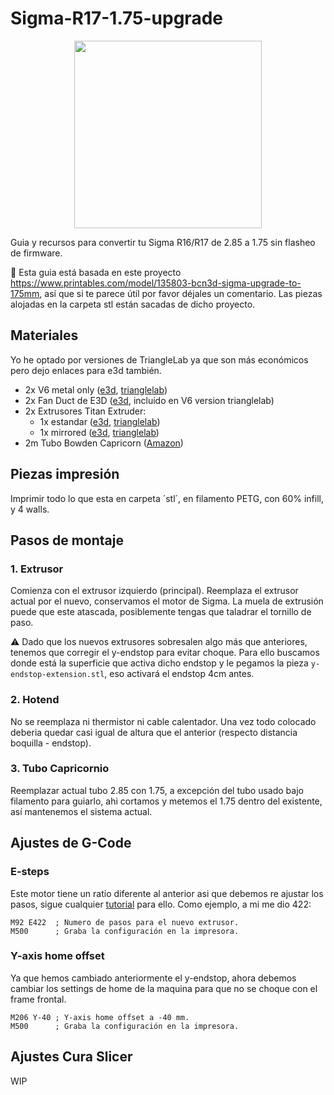 # Sigma-R17-1.75-upgrade

<p align="center">
  <img width="300" src="https://github.com/julianCast/Sigma-R17-1.75-upgrade/assets/559677/101828d4-d9fc-4a7a-98ee-f6a7109da221"/>
</p>

Guia y recursos para convertir tu Sigma R16/R17 de 2.85 a 1.75 sin flasheo de firmware.

📖 Esta guia está basada en este proyecto https://www.printables.com/model/135803-bcn3d-sigma-upgrade-to-175mm, así que si te parece útil por favor déjales un comentario. Las piezas alojadas en la carpeta stl están sacadas de dicho proyecto.

## Materiales
Yo he optado por versiones de TriangleLab ya que son más económicos pero dejo enlaces para e3d también.
- 2x V6 metal only ([e3d](https://e3d-online.com/products/v6-hotend-metal-only), [trianglelab](https://es.aliexpress.com/item/32844028127.html?spm=a2g0o.productlist.main.1.180auZ0SuZ0S2u&algo_pvid=46930666-101e-46f5-95b9-302a308c64f4&algo_exp_id=46930666-101e-46f5-95b9-302a308c64f4-0&pdp_npi=4%40dis%21EUR%2121.04%2111.49%21%21%2122.24%2112.15%21%40211b6a7a17171546464947789eb0d7%2112000024944685018%21sea%21ES%210%21AB&curPageLogUid=mMfJ1ebWMXaK&utparam-url=scene%3Asearch%7Cquery_from%3A))
- 2x Fan Duct de E3D ([e3d](https://e3d-online.com/products/v6-fan-duct), incluido en V6 version trianglelab)
- 2x Extrusores Titan Extruder:
  - 1x estandar ([e3d](https://e3d-online.com/products/titan-extruder?variant=41261794033723), [trianglelab](https://es.aliexpress.com/item/1005003092239261.html?spm=a2g0o.productlist.main.1.2b7d75a7eTuCvX&algo_pvid=7c46b905-35c5-42f0-b837-be9fe780cd50&algo_exp_id=7c46b905-35c5-42f0-b837-be9fe780cd50-0&pdp_npi=4%40dis%21EUR%2134.28%2131.35%21%21%2136.23%2133.13%21%40211b664d17171548065182147e42fa%2112000024944119915%21sea%21ES%210%21AB&curPageLogUid=IzQ4TZBv4p7v&utparam-url=scene%3Asearch%7Cquery_from%3A))
  - 1x mirrored ([e3d](https://e3d-online.com/products/titan-extruder?variant=31134336254011), [trianglelab](https://es.aliexpress.com/item/32993081695.html?spm=a2g0o.productlist.main.1.4f2blHnNlHnNJ1&algo_pvid=f3d2a785-221f-4455-815d-317f77fb95d1&algo_exp_id=f3d2a785-221f-4455-815d-317f77fb95d1-0&pdp_npi=4%40dis%21EUR%2146.92%2127.60%21%21%2149.59%2129.17%21%40211b612817171547415651374e32bd%2112000025391463305%21sea%21ES%210%21AB&curPageLogUid=3n8aJAwvtJjV&utparam-url=scene%3Asearch%7Cquery_from%3A))
- 2m Tubo Bowden Capricorn ([Amazon](https://www.amazon.es/dp/B089KMHC7S/ref=twister_B08PNM4J8T?_encoding=UTF8&psc=1))

## Piezas impresión
Imprimir todo lo que esta en carpeta ´stl´, en filamento PETG, con 60% infill, y 4 walls.

## Pasos de montaje
### 1. Extrusor
Comienza con el extrusor izquierdo (principal). Reemplaza el extrusor actual por el nuevo, conservamos el motor de Sigma. La muela de extrusión puede que este atascada, posiblemente tengas que taladrar el tornillo de paso.

⚠️ Dado que los nuevos extrusores sobresalen algo más que anteriores, tenemos que corregir el y-endstop para evitar choque. Para ello buscamos donde está la superficie que activa dicho endstop y le pegamos la pieza `y-endstop-extension.stl`, eso activará el endstop 4cm antes.

### 2. Hotend
No se reemplaza ni thermistor ni cable calentador. Una vez todo colocado deberia quedar casi igual de altura que el anterior (respecto distancia boquilla - endstop).

### 3. Tubo Capricornio
Reemplazar actual tubo 2.85 con 1.75, a excepción del tubo usado bajo filamento para guiarlo, ahi cortamos y metemos el 1.75 dentro del existente, así mantenemos el sistema actual.

## Ajustes de G-Code

### E-steps
Este motor tiene un ratio diferente al anterior asi que debemos re ajustar los pasos, sigue cualquier [tutorial](https://all3dp.com/2/extruder-calibration-calibrate-e-steps/) para ello. Como ejemplo, a mi me dio 422:
```gcode
M92 E422  ; Numero de pasos para el nuevo extrusor.
M500      ; Graba la configuración en la impresora.
```
### Y-axis home offset
Ya que hemos cambiado anteriormente el y-endstop, ahora debemos cambiar los settings de home de la maquina para que no se choque con el frame frontal.
```gcode
M206 Y-40 ; Y-axis home offset a -40 mm.
M500      ; Graba la configuración en la impresora.
```

## Ajustes Cura Slicer
WIP

